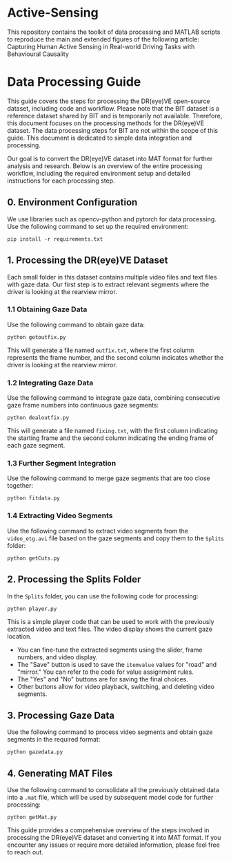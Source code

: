 # Active-Sensing

This repository contains the toolkit of data processing and MATLAB scripts to reproduce the main and extended figures of the following article: Capturing Human Active Sensing in Real-world Driving Tasks with Behavioural Causality

# Data Processing Guide

This guide covers the steps for processing the DR(eye)VE open-source dataset, including code and workflow. Please note that the BIT dataset is a reference dataset shared by BIT and is temporarily not available. Therefore, this document focuses on the processing methods for the DR(eye)VE dataset. The data processing steps for BIT are not within the scope of this guide. This document is dedicated to simple data integration and processing.

Our goal is to convert the DR(eye)VE dataset into MAT format for further analysis and research. Below is an overview of the entire processing workflow, including the required environment setup and detailed instructions for each processing step.

## 0. Environment Configuration

We use libraries such as opencv-python and pytorch for data processing. Use the following command to set up the required environment:

```shell
pip install -r requirements.txt
```

## 1. Processing the DR(eye)VE Dataset

Each small folder in this dataset contains multiple video files and text files with gaze data. Our first step is to extract relevant segments where the driver is looking at the rearview mirror.

### 1.1 Obtaining Gaze Data

Use the following command to obtain gaze data:

```shell
python getoutfix.py
```

This will generate a file named `outfix.txt`, where the first column represents the frame number, and the second column indicates whether the driver is looking at the rearview mirror.

### 1.2 Integrating Gaze Data

Use the following command to integrate gaze data, combining consecutive gaze frame numbers into continuous gaze segments:

```shell
python dealoutfix.py
```

This will generate a file named `fixing.txt`, with the first column indicating the starting frame and the second column indicating the ending frame of each gaze segment.

### 1.3 Further Segment Integration

Use the following command to merge gaze segments that are too close together:

```shell
python fitdata.py
```

### 1.4 Extracting Video Segments

Use the following command to extract video segments from the `video_etg.avi` file based on the gaze segments and copy them to the `Splits` folder:

```shell
python getCuts.py
```

## 2. Processing the Splits Folder

In the `Splits` folder, you can use the following code for processing:

```shell
python player.py
```

This is a simple player code that can be used to work with the previously extracted video and text files. The video display shows the current gaze location.

- You can fine-tune the extracted segments using the slider, frame numbers, and video display.
- The "Save" button is used to save the `itemvalue` values for "road" and "mirror." You can refer to the code for value assignment rules.
- The "Yes" and "No" buttons are for saving the final choices.
- Other buttons allow for video playback, switching, and deleting video segments.

## 3. Processing Gaze Data

Use the following command to process video segments and obtain gaze segments in the required format:

```shell
python gazedata.py
```

## 4. Generating MAT Files

Use the following command to consolidate all the previously obtained data into a `.mat` file, which will be used by subsequent model code for further processing:

```shell
python getMat.py
```

This guide provides a comprehensive overview of the steps involved in processing the DR(eye)VE dataset and converting it into MAT format. If you encounter any issues or require more detailed information, please feel free to reach out.
